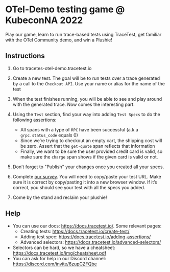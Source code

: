 # OTel-Demo testing game @ KubeconNA 2022


Play our game, learn to run trace-based tests using TraceTest, get familiar with the OTel Community demo, and win a Plushie!


## Instructions

1. Go to tracetes-otel-demo.tracetest.io

2. Create a new test. The goal will be to run tests over a trace generated by a call to the `Checkout API`. Use your name or alias for the name of the test

3. When the test finishes running, you will be able to see and play around with the generated trace. Now comes the interesting part.

4. Using the `Test` section, find your way into adding `Test Specs` to do the following assertions:

    - All spans with a type of `RPC` have been successful (a.k.a `grpc.status_code` equals 0)
    - Since we’re trying to checkout an empty cart, the shipping cost will be zero. Assert that the `get-quote` span reflects that information
    - Finally, we want to be sure the user provided credit card is valid, so make sure the `charge` span shows if the given card is valid or not.


5. Don’t forget to "Publish" your changes once you created all your specs.

6. Complete [our survey](https://forms.gle/pAyCFjKUeBAKhTFP7). You will need to copy/paste your test URL. Make sure it is correct by copy/pasting it into a new browser window. If it’s correct, you should see your test with all the specs you added.

7. Come by the stand and reclaim your plushie!

## Help

- You can use our docs: https://docs.tracetest.io/. Some relevant pages:
  - Creating tests: https://docs.tracetest.io/create-test/
  - Adding test spec: https://docs.tracetest.io/adding-assertions/
  - Advanced selectors: https://docs.tracetest.io/advanced-selectors/
- Selectors can be hard, so we have a cheatsheet: https://docs.tracetest.io/img/cheatsheet.pdf
- You can ask for help in our Discord channel: https://discord.com/invite/6zupCZFQbe
